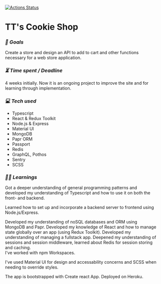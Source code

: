 [![Actions Status](https://github.com/TintinHamrin/Cookie-Shop/workflows/Automated%20tests/badge.svg)](https://github.com/TintinHamrin/Cookie-Shop/actions)

# TT's Cookie Shop

### ***🎯 Goals***

Create a store and design an API to add to cart and other functions necessary for a web store application.

### ***⏳ Time spent / Deadline***

4 weeks initially. Now it is an ongoing project to improve the site and for learning through implementation. 

### ***💻 Tech used***

* Typescript
* React & Redux Toolkit
* Node.js & Express
* Material UI
* MongoDB
* Papr ORM  
* Passport
* Redis
* GraphQL, Pothos
* Sentry
* SCSS

### ***👨‍🎓 Learnings***

Got a deeper understanding of general programming patterns and developed my understanding of Typescript and how to use it on both the front- and backend.

Learned how to set up and incorporate a backend server to frontend using Node.js/Express.

Developed my understanding of noSQL databases and ORM using MongoDB and Papr. Developed my knowledge of React and how to manage state globally over an app (using Redux Toolkit). Developed my understanding of managing a fullstack app. Deepened my understanding of sessions and session middleware, learned about Redis for session storing and caching.  
I've worked with npm Workspaces.

I've used Material UI for design and accessability concerns and SCSS when needing to override styles. 

The app is bootstrapped with Create react App. 
Deployed on Heroku.
